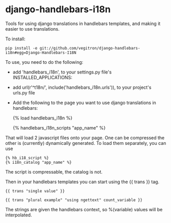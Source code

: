 django-handlebars-i18n
======================

Tools for using django translations in handlebars templates, and making it easier to use translations.

To install:

    pip install -e git://github.com/vegitron/django-handlebars-i18n#egg=Django-Handlebars-I18N
    
To use, you need to do the following:

* add 'handlebars_i18n', to your settings.py file's INSTALLED_APPLICATIONS:
* add  url(r'^t18n/', include('handlebars_i18n.urls')), to your project's urls.py file
* Add the following to the page you want to use django translations in handlebars:


    {% load handlebars_i18n %}
    
    {% handlebars_i18n_scripts "app_name" %}

That will load 2 javascript files onto your page.  One can be compressed the other is (currently) dynamically generated.  To load them separately, you can use

    {% hb_i18_script %}
    {% i18n_catalog "app_name" %}
    
The script is compressable, the catalog is not.

Then in your handlebars templates you can start using the {{ trans }} tag.  

    {{ trans "single value" }}
    
    {{ trans "plural example" "using ngettext" count_variable }}
    
The strings are given the handlebars context, so %(variable) values will be interpolated.    
